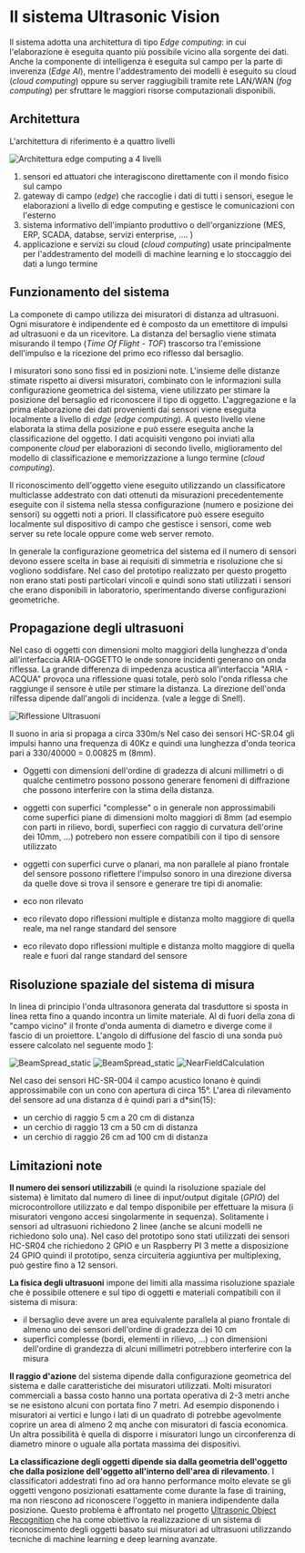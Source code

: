 # Il sistema Ultrasonic Vision

Il sistema adotta una architettura di tipo _Edge computing_: in cui l'elaborazione è eseguita quanto più possibile vicino alla sorgente dei dati. Anche la componente di intelligenza è eseguita sul campo  per la parte di inverenza (_Edge AI_), mentre l'addestramento dei modelli è eseguito su cloud (_cloud computing_) oppure su server raggiugibili tramite rete LAN/WAN (_fog computing_) per sfruttare le maggiori risorse computazionali disponibili.

## Architettura

L'architettura di riferimento è a quattro livelli

![Architettura edge computing a 4 livelli](../media/architecture_field_edge_fog_cloud_with_task.png)

1. sensori ed attuatori che interagiscono direttamente con il mondo fisico sul campo
2. gateway di campo (_edge_) che raccoglie i dati di tutti i sensori, esegue le elaborazioni a livello di edge computing e gestisce le comunicazioni con l'esterno
3. sistema informativo dell'impianto produttivo o dell'organizzione (MES, ERP, SCADA, databse, servizi enterprise, .... )
4. applicazione e servizi su cloud (_cloud computing_) usate principalmente per l'addestramento del modelli di machine learning e lo stoccaggio dei dati a lungo termine

## Funzionamento del sistema

La componete di campo utilizza dei misuratori di distanza ad ultrasuoni. Ogni misuratore è indipendente ed è composto da un emettitore di impulsi ad ultrasuoni e da un ricevitore. La distanza del bersaglio viene stimata misurando il tempo (_Time Of Flight - TOF_) trascorso tra l'emissione dell'impulso e la ricezione del primo eco riflesso dal bersaglio.

I misuratori sono sono fissi ed in posizioni note. L'insieme delle distanze stimate rispetto ai diversi misuratori, combinato con le informazioni sulla configurazione geometrica del sistema,  viene utilizzato per stimare la posizione del bersaglio ed riconoscere  il tipo di oggetto. L'aggregazione e la prima elaborazione dei dati provenienti dai sensori viene eseguita localmente a livello di _edge_ (_edge computing_). A questo livello viene elaborata la stima della posizione e può essere eseguita anche la classificazione del oggetto. I dati acquisiti vengono poi inviati alla componente _cloud_ per elaborazioni di secondo livello, miglioramento del modello di classificazione e memorizzazione a lungo termine (_cloud computing_).

Il riconoscimento dell'oggetto viene eseguito utilizzando un classificatore multiclasse addestrato con dati ottenuti da misurazioni precedentemente eseguite con il sistema nella stessa configurazione (numero e posizione dei sensori) su oggetti noti a priori. Il classificatore può essere eseguito localmente sul dispositivo di campo che gestisce i sensori, come web server su rete locale oppure come web server remoto.

In generale la configurazione geometrica del sistema ed il numero di sensori devono essere scelta in base ai requisiti di simmetria e risoluzione che si vogliono soddisfare. Nel caso del prototipo realizzato per questo progetto non erano stati posti  particolari vincoli e quindi sono stati utilizzati i sensori che erano disponibili in laboratorio, sperimentando diverse configurazioni geometriche.

## Propagazione degli ultrasuoni

Nel caso di oggetti con dimensioni molto maggiori della lunghezza d'onda all'interfaccia ARIA-OGGETTO le onde sonore incidenti generano on onda riflessa.  La grande differenza di impedenza acustica all'interfaccia  "ARIA - ACQUA" provoca una riflessione quasi totale, però solo l'onda riflessa che raggiunge il sensore è utile per stimare la distanza. La direzione dell'onda rilfessa dipende dall'angoli di incidenza. (vale a legge di Snell).

![Riflessione Ultrasuoni](https://raw.githubusercontent.com/emanbuc/ultrasonic-vision/main/media/riflessione_trasmissione_ultrasuoni.png)

Il suono in aria si propaga a circa 330m/s
Nel caso dei sensori HC-SR.04 gli impulsi hanno una frequenza di 40Kz e quindi una lunghezza d'onda teorica pari a 330/40000 = 0.00825 m (8mm).

- Oggetti con dimensioni dell'ordine di gradezza di alcuni millimetri o di qualche centimetro possono possono generare fenomeni di diffrazione che possono interferire con la stima della distanza.

- oggetti con superfici "complesse" o in generale non approssimabili come superfici piane di dimensioni molto maggiori di 8mm (ad esempio con parti in rilievo, bordi, superfieci con raggio di curvatura dell'orine dei 10mm, ...) potrebero non essere compatibili con il tipo di sensore utilizzato

- oggetti con superfici curve o planari, ma non parallele al piano frontale del sensore possono riflettere l'impulso sonoro in una direzione diversa da quelle dove si trova il sensore e generare tre tipi di anomalie:
  
- eco non rilevato
- eco rilevato dopo riflessioni multiple e distanza molto maggiore di quella reale, ma nel range standard del sensore
- eco rilevato dopo riflessioni multiple e distanza molto maggiore di quella reale e fuori dal range standard del sensore

## Risoluzione spaziale del sistema di misura

In linea di principio l'onda ultrasonora generata dal trasduttore si sposta in linea retta fino a quando incontra un limite materiale. Al di fuori della zona di "campo vicino" il fronte d'onda aumenta di diametro e diverge come il fascio di un proiettore. L'angolo di diffusione del fascio di una sonda può essere calcolato nel seguente modo [1](https://www.olympus-ims.com/it/ndt-tutorials/transducers/wave-front):

![BeamSpread_static](../media/near-field.jpg)
![BeamSpread_static](../media/BeamSpread_static.jpg)
![NearFieldCalculation](../media/NearFieldCalculation.gif)

Nel caso dei sensori HC-SR-004 il campo acustico lonano è quindi approssimabile con un cono con apertura di circa 15°. L'area di rilevamento del sensore ad una distanza d è quindi pari a d*sin(15):

- un cerchio di raggio 5 cm a 20 cm di distanza
- un cerchio di raggio 13 cm a 50 cm di distanza
- un cerchio di raggio 26 cm ad 100 cm di distanza

## Limitazioni note

**Il numero dei sensori utilizzabili** (e quindi la risoluzione spaziale del sistema) è limitato dal numero di linee di input/output digitale (_GPIO_)  del microcontrollore utilizzato e dal tempo disponibile per effettuare la misura (i misuratori vengono accesi singolarmente in sequenza). Solitamente i sensori ad ultrasuoni richiedono 2 linee (anche se alcuni modelli ne richiedono solo una). Nel caso del prototipo sono stati utilizzati dei sensori HC-SR04 che richiedono 2 GPIO e un Raspberry PI 3 mette a disposizione 24 GPIO quindi il prototipo, senza circuiteria aggiuntiva per multiplexing, può gestire fino a 12 sensori.

**La fisica degli ultrasuoni** impone dei limiti alla massima risoluzione spaziale che è possibile ottenere e sul tipo di oggetti e materiali  compatibili con il sistema di misura:

- il bersaglio deve avere un area equivalente parallela al piano frontale di almeno uno dei sensori dell'ordine di gradezza dei 10 cm
- superfici complesse (bordi, elementi in rilievo, ...) con dimensioni dell'ordine di grandezza di alcuni millimetri potrebbero interferire con la misura

**Il raggio d'azione** del sistema dipende dalla configurazione geometrica del sistema e dalle caratteristiche dei misuratori utilizzati. Molti misuratori commerciali a bassa costo hanno una portata operativa di 2-3 metri anche se ne esistono alcuni con portata fino 7 metri.  Ad esempio disponendo i misuratori ai vertici e lungo i lati di un quadrato di potrebbe agevolmente coprire un area di almeno 2 mq anche con misuratori di fascia economica. Un altra possibilità è quella di disporre i misuratori lungo un circonferenza di diametro minore o uguale alla portata massima dei dispositivi.

**La classificazione degli oggetti dipende sia dalla geometria dell'oggetto che dalla posizione dell'oggetto all'interno dell'area di rilevamento**.  I classificatori addestrati fino ad ora hanno performance molto elevate se gli oggetti vengono posizionati esattamente come durante la fase di training, ma non riescono ad riconoscere l'oggetto in maniera indipendente dalla posizione. Questo problema è affrontato nel progetto [Ultrasonic Object Recognition](https://github.com/emanbuc/ultrasonic-object-recognition) che ha come obiettivo la realizzazione di un sistema di riconoscimento degli oggetti basato sui misuratori ad ultrasuoni utilizzando tecniche di machine learning e deep learning avanzate.
